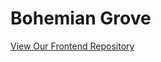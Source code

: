 #  Bohemian Grove
   
   [View Our Frontend Repository](https://github.com/RevatureRobert/Team1-Project2-FE)

